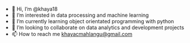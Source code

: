 - 👋 Hi, I’m @khaya18
- 👀 I’m interested in data processing and machine learning
- 🌱 I’m currently learning object orientated programming with python
- 💞️ I’m looking to collaborate on data analytics and development projects
- 📫 How to reach me khayacmahlangu@gmail.com

<!---
khaya18/khaya18 is a ✨ special ✨ repository because its `README.md` (this file) appears on your GitHub profile.
You can click the Preview link to take a look at your changes.
--->
